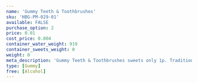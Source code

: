 ```yaml
---
name: 'Gummy Teeth & Toothbrushes'
sku: 'HBG-PM-029-01'
available: FALSE
purchase_option: 2
price: 0.01
cost_price: 0.004
container_water_weight: 919
container_sweets_weight: 0
weight: 0
meta_description: 'Gummy Teeth & Toothbrushes sweets only 1p. Traditional sweets and more at Humbugs Confectionery Store. Specialists in satisfying your sweet tooth!'
type: [Gummy]
free: [Alcohol]
---
```

